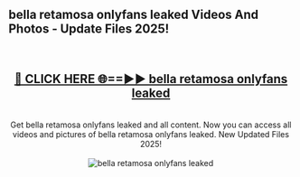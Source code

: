 <h2>bella retamosa onlyfans leaked Videos And Photos - Update Files 2025!</h2>
<br>
<div align="center">
<h2><a href="https://top-ai-tools.click/QrbHav" rel="nofollow">🔴 CLICK HERE 🌐==►► bella retamosa onlyfans leaked</a></h2>
<br>
Get bella retamosa onlyfans leaked and all content. Now you can access all videos and pictures of bella retamosa onlyfans leaked. New Updated Files 2025!
<br>
<br>
<a href="https://top-ai-tools.click/QrbHav" rel="nofollow" data-target="animated-image.originalLink"><img src="https://i.ibb.co.com/WyWwxjT/player-gif2.gif" alt="bella retamosa onlyfans leaked" style="max-width: 100%; display: inline-block;" data-target="animated-image.originalImage"></a>
</div>
<br>